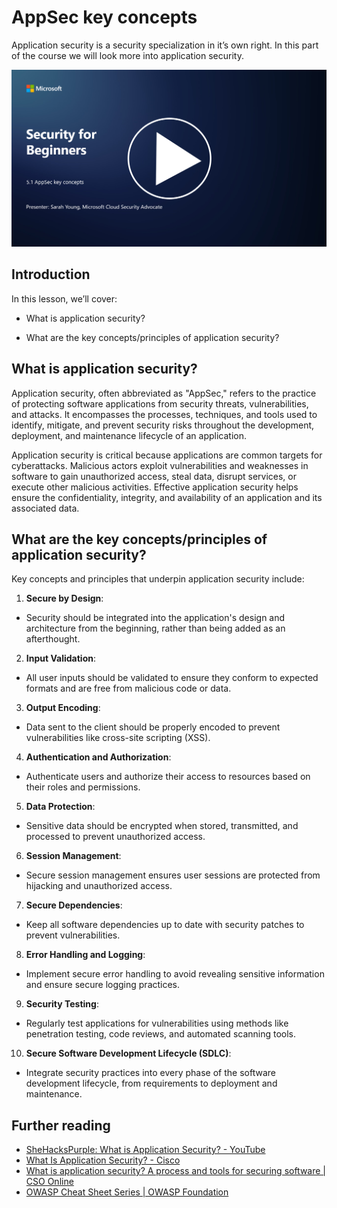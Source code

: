# AppSec key concepts

Application security is a security specialization in it’s own right. In this part of the course we will look more into application security.

[![Watch the video](../../images/5-1_placeholder.png)](https://learn-video.azurefd.net/vod/player?id=d81dc210-ee8a-445a-aee0-aaf8a2b37af2)

## Introduction

In this lesson, we’ll cover:

- What is application security?

- What are the key concepts/principles of application security?

## What is application security?

Application security, often abbreviated as "AppSec," refers to the practice of protecting software applications from security threats, vulnerabilities, and attacks. It encompasses the processes, techniques, and tools used to identify, mitigate, and prevent security risks throughout the development, deployment, and maintenance lifecycle of an application.

Application security is critical because applications are common targets for cyberattacks. Malicious actors exploit vulnerabilities and weaknesses in software to gain unauthorized access, steal data, disrupt services, or execute other malicious activities. Effective application security helps ensure the confidentiality, integrity, and availability of an application and its associated data.

## What are the key concepts/principles of application security?

Key concepts and principles that underpin application security include:

1. **Secure by Design**:

- Security should be integrated into the application's design and architecture from the beginning, rather than being added as an afterthought.

2. **Input Validation**:

- All user inputs should be validated to ensure they conform to expected formats and are free from malicious code or data.

3. **Output Encoding**:

- Data sent to the client should be properly encoded to prevent vulnerabilities like cross-site scripting (XSS).

4. **Authentication and Authorization**:

- Authenticate users and authorize their access to resources based on their roles and permissions.

5. **Data Protection**:

- Sensitive data should be encrypted when stored, transmitted, and processed to prevent unauthorized access.

6. **Session Management**:

- Secure session management ensures user sessions are protected from hijacking and unauthorized access.

7. **Secure Dependencies**:

- Keep all software dependencies up to date with security patches to prevent vulnerabilities.

8. **Error Handling and Logging**:

- Implement secure error handling to avoid revealing sensitive information and ensure secure logging practices.

9. **Security Testing**:

- Regularly test applications for vulnerabilities using methods like penetration testing, code reviews, and automated scanning tools.

10. **Secure Software Development Lifecycle (SDLC)**:

- Integrate security practices into every phase of the software development lifecycle, from requirements to deployment and maintenance.


## Further reading

- [SheHacksPurple: What is Application Security? - YouTube](https://www.youtube.com/watch?v=eNmccQNzSSY)
- [What Is Application Security? - Cisco](https://www.cisco.com/c/en/us/solutions/security/application-first-security/what-is-application-security.html#~how-does-it-work)
- [What is application security? A process and tools for securing software | CSO Online](https://www.csoonline.com/article/566471/what-is-application-security-a-process-and-tools-for-securing-software.html)
- [OWASP Cheat Sheet Series | OWASP Foundation](https://owasp.org/www-project-cheat-sheets/)
